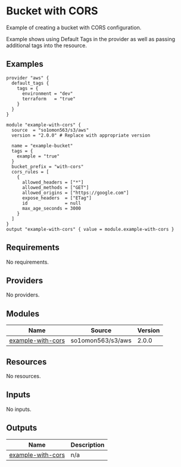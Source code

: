# Bucket with CORS

Example of creating a bucket with CORS configuration.

Example shows using Default Tags in the provider as well as passing additional tags into the resource.
<!-- BEGINNING OF PRE-COMMIT-TERRAFORM DOCS HOOK -->


## Examples

```hcl
provider "aws" {
  default_tags {
    tags = {
      environment = "dev"
      terraform   = "true"
    }
  }
}

module "example-with-cors" {
  source  = "so1omon563/s3/aws"
  version = "2.0.0" # Replace with appropriate version

  name = "example-bucket"
  tags = {
    example = "true"
  }
  bucket_prefix = "with-cors"
  cors_rules = [
    {
      allowed_headers = ["*"]
      allowed_methods = ["GET"]
      allowed_origins = ["https://google.com"]
      expose_headers  = ["ETag"]
      id              = null
      max_age_seconds = 3000
    }
  ]
}
output "example-with-cors" { value = module.example-with-cors }
```

## Requirements

No requirements.

## Providers

No providers.

## Modules

| Name | Source | Version |
|------|--------|---------|
| <a name="module_example-with-cors"></a> [example-with-cors](#module\_example-with-cors) | so1omon563/s3/aws | 2.0.0 |

## Resources

No resources.

## Inputs

No inputs.

## Outputs

| Name | Description |
|------|-------------|
| <a name="output_example-with-cors"></a> [example-with-cors](#output\_example-with-cors) | n/a |


<!-- END OF PRE-COMMIT-TERRAFORM DOCS HOOK -->
